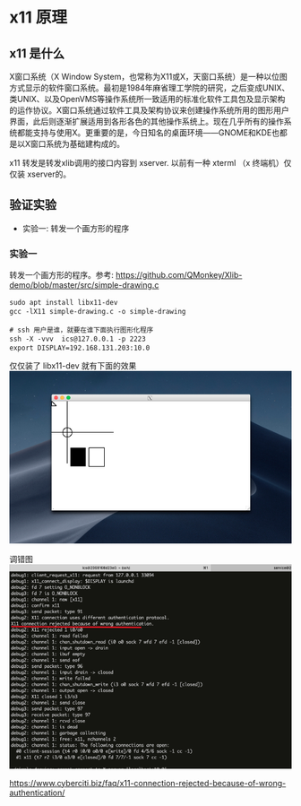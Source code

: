 # x11 原理
## x11 是什么
X窗口系统（X Window System，也常称为X11或X，天窗口系统）是一种以位图方式显示的软件窗口系统。最初是1984年麻省理工学院的研究，之后变成UNIX、类UNIX、以及OpenVMS等操作系统所一致适用的标准化软件工具包及显示架构的运作协议。X窗口系统通过软件工具及架构协议来创建操作系统所用的图形用户界面，此后则逐渐扩展适用到各形各色的其他操作系统上。现在几乎所有的操作系统都能支持与使用X。更重要的是，今日知名的桌面环境——GNOME和KDE也都是以X窗口系统为基础建构成的。

x11 转发是转发xlib调用的接口内容到 xserver. 以前有一种 xterml （x 终端机）仅仅装 xserver的。

## 验证实验
- 实验一: 转发一个画方形的程序

### 实验一
转发一个画方形的程序。参考: https://github.com/QMonkey/Xlib-demo/blob/master/src/simple-drawing.c

```
sudo apt install libx11-dev
gcc -lX11 simple-drawing.c -o simple-drawing

# ssh 用户是谁，就要在谁下面执行图形化程序
ssh -X -vvv  ics@127.0.0.1 -p 2223
export DISPLAY=192.168.131.203:10.0
```
仅仅装了 libx11-dev 就有下面的效果
![效果图](./x11-02.jpg)

调错图
![调错图](./x11-01.jpg)

https://www.cyberciti.biz/faq/x11-connection-rejected-because-of-wrong-authentication/
